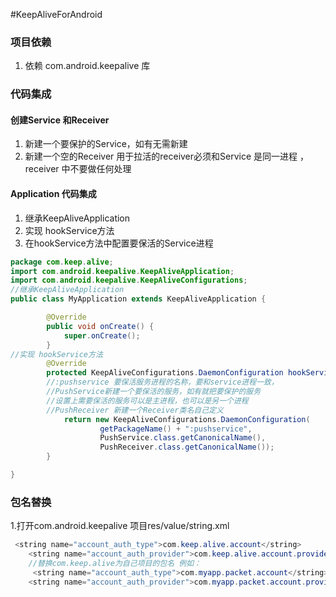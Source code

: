 
#KeepAliveForAndroid

### 项目依赖
1.  依赖 com.android.keepalive  库

### 代码集成
#### 创建Service 和Receiver
1.  新建一个要保护的Service，如有无需新建
2.  新建一个空的Receiver 用于拉活的receiver必须和Service 是同一进程 ，receiver 中不要做任何处理
####  Application 代码集成 
   1. 继承KeepAliveApplication 
   2. 实现 hookService方法
   3. 在hookService方法中配置要保活的Service进程
``` java
package com.keep.alive;
import com.android.keepalive.KeepAliveApplication;
import com.android.keepalive.KeepAliveConfigurations;
//继承KeepAliveApplication 
public class MyApplication extends KeepAliveApplication {

        @Override
        public void onCreate() {
            super.onCreate();
        }
//实现 hookService方法
        @Override
        protected KeepAliveConfigurations.DaemonConfiguration hookService() {
        //:pushservice 要保活服务进程的名称，要和service进程一致，
        //PushService新建一个要保活的服务，如有就把要保护的服务
        //设置上需要保活的服务可以是主进程，也可以是另一个进程
        //PushReceiver 新建一个Receiver类名自己定义
            return new KeepAliveConfigurations.DaemonConfiguration(
                    getPackageName() + ":pushservice",
                    PushService.class.getCanonicalName(),
                    PushReceiver.class.getCanonicalName());
        }

}
```

### 包名替换 
1.打开com.android.keepalive 项目res/value/string.xml
```java
 <string name="account_auth_type">com.keep.alive.account</string>
    <string name="account_auth_provider">com.keep.alive.account.provider</string>
    //替换com.keep.alive为自己项目的包名 例如：
     <string name="account_auth_type">com.myapp.packet.account</string>
    <string name="account_auth_provider">com.myapp.packet.account.provider</string>
```
